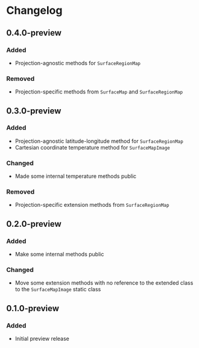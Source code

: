 # Changelog

## 0.4.0-preview
### Added
- Projection-agnostic methods for `SurfaceRegionMap`
### Removed
- Projection-specific methods from `SurfaceMap` and `SurfaceRegionMap`

## 0.3.0-preview
### Added
- Projection-agnostic latitude-longitude method for `SurfaceRegionMap`
- Cartesian coordinate temperature method for `SurfaceMapImage`
### Changed
- Made some internal temperature methods public
### Removed
- Projection-specific extension methods from `SurfaceRegionMap`

## 0.2.0-preview
### Added
- Make some internal methods public
### Changed
- Move some extension methods with no reference to the extended class to the `SurfaceMapImage`
  static class

## 0.1.0-preview
### Added
- Initial preview release